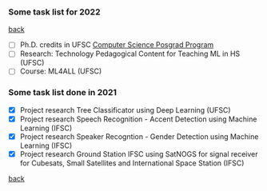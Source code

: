 ### Some task list for 2022

[back](./)

- [ ] Ph.D. credits in UFSC [Computer Science Posgrad Program](https://ppgcc.ufsc.br/?lang=en)
- [ ] Research: Technology Pedagogical Content for Teaching ML in HS (UFSC)
- [ ] Course: ML4ALL (UFSC)

### Some task list done in 2021

- [x] Project research Tree Classificator using Deep Learning (UFSC)
- [x] Project research Speech Recognition - Accent Detection using Machine Learning (IFSC)
- [x] Project research Speaker Recogntion - Gender Detection using Machine Learning (IFSC)
- [x] Project research Ground Station IFSC using SatNOGS for signal receiver for Cubesats, Small Satellites and International Space Station (IFSC)

[back](./)
